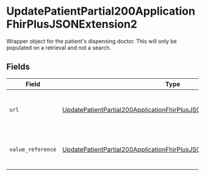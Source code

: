# UpdatePatientPartial200ApplicationFhirPlusJSONExtension2

Wrapper object for the patient's dispensing doctor. This will only be populated on a retrieval and not a search.


## Fields

| Field                                                                                                                                                                       | Type                                                                                                                                                                        | Required                                                                                                                                                                    | Description                                                                                                                                                                 |
| --------------------------------------------------------------------------------------------------------------------------------------------------------------------------- | --------------------------------------------------------------------------------------------------------------------------------------------------------------------------- | --------------------------------------------------------------------------------------------------------------------------------------------------------------------------- | --------------------------------------------------------------------------------------------------------------------------------------------------------------------------- |
| `url`                                                                                                                                                                       | [UpdatePatientPartial200ApplicationFhirPlusJSONExtension2URL](../../models/operations/updatepatientpartial200applicationfhirplusjsonextension2url.md)                       | :heavy_check_mark:                                                                                                                                                          | URL of specification of UKCore-DispensingDoctor FHIR extension.                                                                                                             |
| `value_reference`                                                                                                                                                           | [UpdatePatientPartial200ApplicationFhirPlusJSONExtension2ValueReference](../../models/operations/updatepatientpartial200applicationfhirplusjsonextension2valuereference.md) | :heavy_check_mark:                                                                                                                                                          | Reference to a GP practice pharmacy `Organization` resource.                                                                                                                |